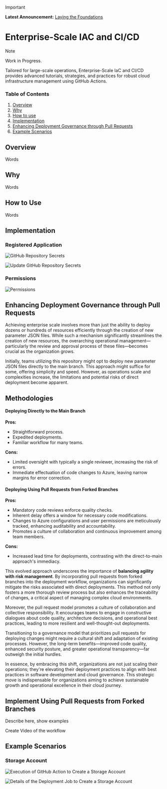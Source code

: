 <!-- announcement-start -->
> [!IMPORTANT]
>
> **Latest Announcement:** [Laying the Foundations](#https://github.com/microsoft/EnterpriseScale-IAC-and-CICD/discussions/3)
<!-- announcement-end -->

# Enterprise-Scale IAC and CI/CD

> [!NOTE]
>
> Work in Progress. 

Tailored for large-scale operations, Enterprise-Scale IaC and CI/CD provides advanced tutorials, strategies, and practices for robust cloud infrastructure management using GitHub Actions.

### Table of Contents

1. [Overview](#Overview)
2. [Why](#Why)
3. [How to use](#how-to-use)
4. [Implementation](#Implementation)
5. [Enhancing Deployment Governance through Pull Requests](#enhancing-deployment-governance-through-pull-requests)
6. [Example Scenarios](#example-scenarios)

## Overview

Words

## Why

Words

## How to Use

Words

## Implementation

### Registered Application

![GitHub Repository Secrets](images/GitHub-Repository-Secrets.png)

![Update GitHub Repository Secrets](images/Update-GitHub-Repository-Secrets.png)

### Permissions

![Permissions](images/Permissions.png)



## Enhancing Deployment Governance through Pull Requests

Achieving enterprise scale involves more than just the ability to deploy dozens or hundreds of resources efficiently through the creation of new parameter JSON files. While such a mechanism significantly streamlines the creation of new resources, the overarching operational management—particularly the review and approval process of these files—becomes crucial as the organization grows.

Initially, teams utilizing this repository might opt to deploy new parameter JSON files directly to the main branch. This approach might suffice for some, offering simplicity and speed. However, as operations scale and complexities increase, the limitations and potential risks of direct deployment become apparent.

## Methodologies

#### Deploying Directly to the Main Branch

**Pros:**

- Straightforward process.
- Expedited deployments.
- Familiar workflow for many teams.

**Cons:**

- Limited oversight with typically a single reviewer, increasing the risk of errors.
- Immediate effectuation of code changes to Azure, leaving narrow margins for error correction.

#### Deploying Using Pull Requests from Forked Branches

**Pros:**

- Mandatory code reviews enforce quality checks.
- Inherent delay offers a window for necessary code modifications.
- Changes to Azure configurations and user permissions are meticulously tracked, enhancing auditability and accountability.
- Promotes a culture of collaboration and continuous improvement among team members.

**Cons:**

- Increased lead time for deployments, contrasting with the direct-to-main approach's immediacy.

This evolved approach underscores the importance of **balancing agility with risk management**. By incorporating pull requests from forked branches into the deployment workflow, organizations can significantly mitigate the risks associated with direct deployments. This method not only fosters a more thorough review process but also enhances the traceability of changes, a critical aspect of managing complex cloud environments.

Moreover, the pull request model promotes a culture of collaboration and collective responsibility. It encourages teams to engage in constructive dialogues about code quality, architecture decisions, and operational best practices, leading to more resilient and well-thought-out deployments.

Transitioning to a governance model that prioritizes pull requests for deploying changes might require a cultural shift and adaptation of existing processes. However, the long-term benefits—improved code quality, enhanced security posture, and greater operational transparency—far outweigh the initial hurdles.

In essence, by embracing this shift, organizations are not just scaling their operations; they're elevating their deployment practices to align with best practices in software development and cloud governance. This strategic move is indispensable for organizations aiming to achieve sustainable growth and operational excellence in their cloud journey.

## Implement Using Pull Requests from Forked Branches

Describe here, show examples

Create Video of the workflow

## Example Scenarios

### Storage Account

![Execution of GitHub Action to Create a Storage Account](images/Create-Storage-Account-Example.png)

![Details of the Deployment Job to Create a Storage Account](images/Create-Storage-Account-Example-Deployment-Details.png)
